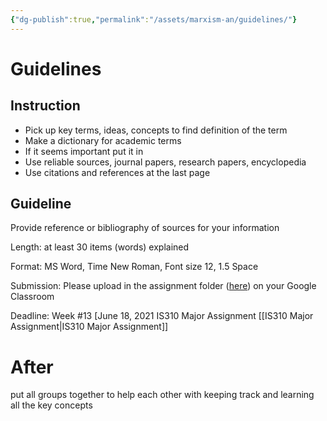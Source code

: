 ```yaml
---
{"dg-publish":true,"permalink":"/assets/marxism-an/guidelines/"}
---
```


# Guidelines

## Instruction

- Pick up key terms, ideas, concepts to find definition of the term
- Make a dictionary for academic terms
- If it seems important put it in
- Use reliable sources, journal papers, research papers, encyclopedia
- Use citations and references at the last page

## Guideline

Provide reference or bibliography of sources for your information

Length: at least 30 items (words) explained

Format: MS Word, Time New Roman, Font size 12, 1.5 Space

Submission: Please upload in the assignment folder ([here](https://classroom.google.com/u/2/c/MTk3NjU3NDczNTkz/a/MzI3NDQyMDU3NTcx/details)) on your Google Classroom

Deadline: Week #13 [June 18, 2021 IS310 Major Assignment [[IS310 Major Assignment\|IS310 Major Assignment]] 

# After

put all groups together to help each other with keeping track and learning all the key concepts